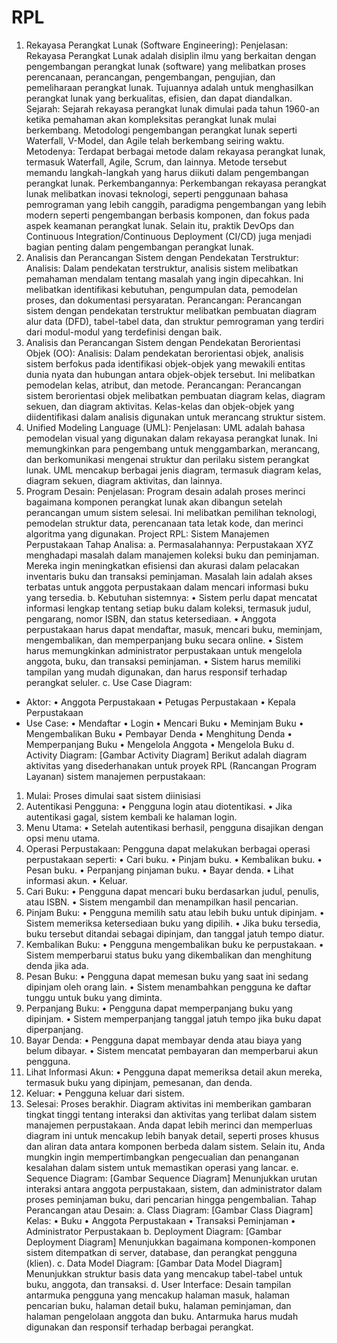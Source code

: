 # RPL

1.	Rekayasa Perangkat Lunak (Software Engineering):
Penjelasan: Rekayasa Perangkat Lunak adalah disiplin ilmu yang berkaitan dengan pengembangan perangkat lunak (software) yang melibatkan proses perencanaan, perancangan, pengembangan, pengujian, dan pemeliharaan perangkat lunak. Tujuannya adalah untuk menghasilkan perangkat lunak yang berkualitas, efisien, dan dapat diandalkan.
Sejarah: Sejarah rekayasa perangkat lunak dimulai pada tahun 1960-an ketika pemahaman akan kompleksitas perangkat lunak mulai berkembang. Metodologi pengembangan perangkat lunak seperti Waterfall, V-Model, dan Agile telah berkembang seiring waktu.
Metodenya: Terdapat berbagai metode dalam rekayasa perangkat lunak, termasuk Waterfall, Agile, Scrum, dan lainnya. Metode tersebut memandu langkah-langkah yang harus diikuti dalam pengembangan perangkat lunak.
Perkembangannya: Perkembangan rekayasa perangkat lunak melibatkan inovasi teknologi, seperti penggunaan bahasa pemrograman yang lebih canggih, paradigma pengembangan yang lebih modern seperti pengembangan berbasis komponen, dan fokus pada aspek keamanan perangkat lunak. Selain itu, praktik DevOps dan Continuous Integration/Continuous Deployment (CI/CD) juga menjadi bagian penting dalam pengembangan perangkat lunak.
2.	Analisis dan Perancangan Sistem dengan Pendekatan Terstruktur:
Analisis: Dalam pendekatan terstruktur, analisis sistem melibatkan pemahaman mendalam tentang masalah yang ingin dipecahkan. Ini melibatkan identifikasi kebutuhan, pengumpulan data, pemodelan proses, dan dokumentasi persyaratan.
Perancangan: Perancangan sistem dengan pendekatan terstruktur melibatkan pembuatan diagram alur data (DFD), tabel-tabel data, dan struktur pemrograman yang terdiri dari modul-modul yang terdefinisi dengan baik.
3.	Analisis dan Perancangan Sistem dengan Pendekatan Berorientasi Objek (OO):
Analisis: Dalam pendekatan berorientasi objek, analisis sistem berfokus pada identifikasi objek-objek yang mewakili entitas dunia nyata dan hubungan antara objek-objek tersebut. Ini melibatkan pemodelan kelas, atribut, dan metode.
Perancangan: Perancangan sistem berorientasi objek melibatkan pembuatan diagram kelas, diagram sekuen, dan diagram aktivitas. Kelas-kelas dan objek-objek yang diidentifikasi dalam analisis digunakan untuk merancang struktur sistem.
4.	Unified Modeling Language (UML):
Penjelasan: UML adalah bahasa pemodelan visual yang digunakan dalam rekayasa perangkat lunak. Ini memungkinkan para pengembang untuk menggambarkan, merancang, dan berkomunikasi mengenai struktur dan perilaku sistem perangkat lunak. UML mencakup berbagai jenis diagram, termasuk diagram kelas, diagram sekuen, diagram aktivitas, dan lainnya.
5.	Program Desain:
Penjelasan: Program desain adalah proses merinci bagaimana komponen perangkat lunak akan dibangun setelah perancangan umum sistem selesai. Ini melibatkan pemilihan teknologi, pemodelan struktur data, perencanaan tata letak kode, dan merinci algoritma yang digunakan.
Project RPL: Sistem Manajemen Perpustakaan
Tahap Analisa:
a.	Permasalahannya:
Perpustakaan XYZ menghadapi masalah dalam manajemen koleksi buku dan peminjaman. Mereka ingin meningkatkan efisiensi dan akurasi dalam pelacakan inventaris buku dan transaksi peminjaman. Masalah lain adalah akses terbatas untuk anggota perpustakaan dalam mencari informasi buku yang tersedia.
b.	Kebutuhan sistemnya:
•	Sistem perlu dapat mencatat informasi lengkap tentang setiap buku dalam koleksi, termasuk judul, pengarang, nomor ISBN, dan status ketersediaan.
•	Anggota perpustakaan harus dapat mendaftar, masuk, mencari buku, meminjam, mengembalikan, dan memperpanjang buku secara online.
•	Sistem harus memungkinkan administrator perpustakaan untuk mengelola anggota, buku, dan transaksi peminjaman.
•	Sistem harus memiliki tampilan yang mudah digunakan, dan harus responsif terhadap perangkat seluler.
c.	Use Case Diagram:
 

-	Aktor:
•	Anggota Perpustakaan
•	Petugas Perpustakaan
•	Kepala Perpustakaan
-	Use Case:
•	Mendaftar
•	Login
•	Mencari Buku
•	Meminjam Buku
•	Mengembalikan Buku
•	Pembayar Denda
•	Menghitung Denda
•	Memperpanjang Buku
•	Mengelola Anggota
•	Mengelola Buku
d.	Activity Diagram:
[Gambar Activity Diagram]
Berikut adalah diagram aktivitas yang disederhanakan untuk proyek RPL (Rancangan Program Layanan) sistem manajemen perpustakaan:
1.	Mulai: Proses dimulai saat sistem diinisiasi
2.	Autentikasi Pengguna:
•	Pengguna login atau diotentikasi.
•	Jika autentikasi gagal, sistem kembali ke halaman login.
3.	Menu Utama:
•	Setelah autentikasi berhasil, pengguna disajikan dengan opsi menu utama.
4.	Operasi Perpustakaan:
Pengguna dapat melakukan berbagai operasi perpustakaan seperti:
•	Cari buku.
•	Pinjam buku.
•	Kembalikan buku.
•	Pesan buku.
•	Perpanjang pinjaman buku.
•	Bayar denda.
•	Lihat informasi akun.
•	Keluar.
5.	Cari Buku:
•	Pengguna dapat mencari buku berdasarkan judul, penulis, atau ISBN.
•	Sistem mengambil dan menampilkan hasil pencarian.
6.	Pinjam Buku:
•	Pengguna memilih satu atau lebih buku untuk dipinjam.
•	Sistem memeriksa ketersediaan buku yang dipilih.
•	Jika buku tersedia, buku tersebut ditandai sebagai dipinjam, dan tanggal jatuh tempo diatur.
7.	Kembalikan Buku:
•	Pengguna mengembalikan buku ke perpustakaan.
•	Sistem memperbarui status buku yang dikembalikan dan menghitung denda jika ada.
8.	Pesan Buku:
•	Pengguna dapat memesan buku yang saat ini sedang dipinjam oleh orang lain.
•	Sistem menambahkan pengguna ke daftar tunggu untuk buku yang diminta.
9.	Perpanjang Buku:
•	Pengguna dapat memperpanjang buku yang dipinjam.
•	Sistem memperpanjang tanggal jatuh tempo jika buku dapat diperpanjang.
10.	Bayar Denda:
•	Pengguna dapat membayar denda atau biaya yang belum dibayar.
•	Sistem mencatat pembayaran dan memperbarui akun pengguna.
11.	Lihat Informasi Akun:
•	Pengguna dapat memeriksa detail akun mereka, termasuk buku yang dipinjam, pemesanan, dan denda.
12.	Keluar:
•	Pengguna keluar dari sistem.
13.	Selesai: Proses berakhir.
Diagram aktivitas ini memberikan gambaran tingkat tinggi tentang interaksi dan aktivitas yang terlibat dalam sistem manajemen perpustakaan. Anda dapat lebih merinci dan memperluas diagram ini untuk mencakup lebih banyak detail, seperti proses khusus dan aliran data antara komponen berbeda dalam sistem. Selain itu, Anda mungkin ingin mempertimbangkan pengecualian dan penanganan kesalahan dalam sistem untuk memastikan operasi yang lancar.
e.	Sequence Diagram:
[Gambar Sequence Diagram]
Menunjukkan urutan interaksi antara anggota perpustakaan, sistem, dan administrator dalam proses peminjaman buku, dari pencarian hingga pengembalian.
Tahap Perancangan atau Desain:
a.	Class Diagram:
[Gambar Class Diagram]
Kelas:
•	Buku
•	Anggota Perpustakaan
•	Transaksi Peminjaman
•	Administrator Perpustakaan
b.	Deployment Diagram:
[Gambar Deployment Diagram]
Menunjukkan bagaimana komponen-komponen sistem ditempatkan di server, database, dan perangkat pengguna (klien).
c.	Data Model Diagram:
[Gambar Data Model Diagram]
Menunjukkan struktur basis data yang mencakup tabel-tabel untuk buku, anggota, dan transaksi.
d.	User Interface:
Desain tampilan antarmuka pengguna yang mencakup halaman masuk, halaman pencarian buku, halaman detail buku, halaman peminjaman, dan halaman pengelolaan anggota dan buku. Antarmuka harus mudah digunakan dan responsif terhadap berbagai perangkat.

